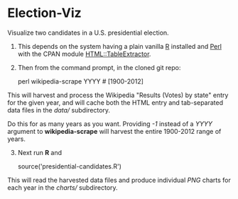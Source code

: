 Election-Viz
============

Visualize two candidates in a U.S. presidential election.

1. This depends on the system having a plain vanilla
[R](http://cran.r-project.org/mirrors.html) installed and
[Perl](http://www.perl.org/get.html) with the CPAN module
[HTML::TableExtractor](https://metacpan.org/module/HTML::TableExtractor).

2. Then from the command prompt, in the cloned git repo:

    perl wikipedia-scrape YYYY  # [1900-2012]

This will harvest and process the Wikipedia "Results (Votes) by state" entry for
the given year, and will cache both the HTML entry and tab-separated data files
in the _data/_ subdirectory.

Do this for as many years as you want.  Providing _-1_ instead of a _YYYY_
argument to **wikipedia-scrape** will harvest the entire 1900-2012 range of years.

3. Next run **R** and

    source('presidential-candidates.R')

This will read the harvested data files and produce individual _PNG_ charts for
each year in the _charts/_ subdirectory.

